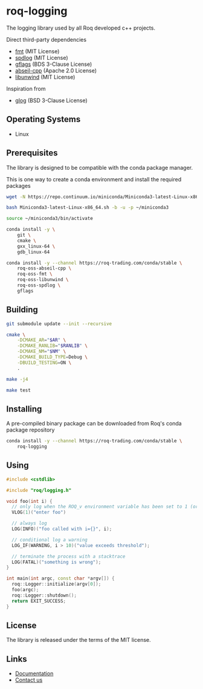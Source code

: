 # roq-logging


The logging library used by all Roq developed c++ projects.

Direct third-party dependencies

* [fmt](https://github.com/fmtlib/fmt) (MIT License)
* [spdlog](https://github.com/gabime/spdlog) (MIT License)
* [gflags](https://github.com/gflags/gflags) (BDS 3-Clause License)
* [abseil-cpp](https://github.com/abseil/abseil-cpp) (Apache 2.0 License)
* [libunwind](https://github.com/libunwind/libunwind) (MIT License)

Inspiration from

* [glog](https://github.com/google/glog) (BSD 3-Clause License)


## Operating Systems

* Linux


## Prerequisites

The library is designed to be compatible with the conda package manager.

This is one way to create a conda environment and install the required
packages

```bash
wget -N https://repo.continuum.io/miniconda/Miniconda3-latest-Linux-x86_64.sh

bash Miniconda3-latest-Linux-x86_64.sh -b -u -p ~/miniconda3

source ~/miniconda3/bin/activate

conda install -y \
    git \
    cmake \
    gxx_linux-64 \
    gdb_linux-64

conda install -y --channel https://roq-trading.com/conda/stable \
    roq-oss-abseil-cpp \
    roq-oss-fmt \
    roq-oss-libunwind \
    roq-oss-spdlog \
    gflags
```


## Building

```bash
git submodule update --init --recursive

cmake \
    -DCMAKE_AR="$AR" \
    -DCMAKE_RANLIB="$RANLIB" \
    -DCMAKE_NM="$NM" \
    -DCMAKE_BUILD_TYPE=Debug \
    -DBUILD_TESTING=ON \
    .

make -j4

make test
```


## Installing

A pre-compiled binary package can be downloaded from Roq's conda package
repository

```bash
conda install -y --channel https://roq-trading.com/conda/stable \
    roq-logging
```

## Using

```cpp
#include <cstdlib>

#include "roq/logging.h"

void foo(int i) {
  // only log when the ROQ_v environment variable has been set to 1 (or higher)
  VLOG(1)("enter foo")

  // always log
  LOG(INFO)("foo called with i={}", i);

  // conditional log a warning
  LOG_IF(WARNING, i > 10)("value exceeds threshold");

  // terminate the process with a stacktrace
  LOG(FATAL)("something is wrong");
}

int main(int argc, const char *argv[]) {
  roq::Logger::initialize(argv[0]);
  foo(argc);
  roq::Logger::shutdown();
  return EXIT_SUCCESS;
}
```


## License

The library is released under the terms of the MIT license.


## Links

* [Documentation](https://roq-trading.com/docs)
* [Contact us](mailto:info@roq-trading.com)
